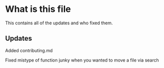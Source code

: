 # What is this file
This contains all of the updates and who fixed them.

## Updates
Added contributing.md


Fixed mistype of function junky when you wanted to move a file via search
